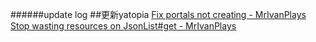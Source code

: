 ######update log
##更新yatopia [Fix portals not creating - MrIvanPlays](https://github.com/YatopiaMC/Yatopia/commit/71c51a9aa24205e0b0e756e76240d3c150068d8c)
[Stop wasting resources on JsonList#get - MrIvanPlays](https://github.com/YatopiaMC/Yatopia/commit/43e9fcf77f1928e5f57d4d97cd2aae2cc9a0fb05)
